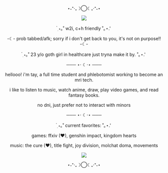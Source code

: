 <p align="center">
  ⋆˖⁺‧₊☽◯☾₊‧⁺˖⋆
</p>
<p align="center">
  <img src="https://64.media.tumblr.com/50ac582dcbeb99e71c7f069b22bf69a8/e2f9a80a93a420ee-08/s500x750/12b9eb3918423dd992cb5b0f9c49794d6b6b6c10.pnj" />
</p>
<p align="center">
 ๋࣭ ⋆｡˚ w2i, c+h friendly ˚｡⋆.' 
</p>
<p align="center">
 -☾- prob tabbed/afk; sorry if i don't get back to you, it's not on purpose!! -☾-
</p>
<p align="center">
  ๋࣭ ⋆｡˚ 23 y/o goth girl in healthcare just tryna make it by. ˚｡⋆.'
</p>
<p align="center">
 ─── ⋆⋅ ☾⋅⋆ ─── 
</p>
<p align="center">
 hellooo! i'm tay, a full time student and phlebotomist working to become an mri tech.
</p>
<p align="center">
 i like to listen to music, watch anime, draw, play video games, and read fantasy books.
</p>
<p align="center">
  no dni, just prefer not to interact with minors
</p>
<p align="center">
 ─── ⋆⋅ ☾⋅⋆ ─── 
</p>
<p align="center">
  ๋࣭ ⋆｡˚ current favorites: ˚｡⋆.'
</p>
<p align="center">
 games: ffxiv (♥), genshin impact, kingdom hearts
</p>
<p align="center">
 music: the cure (♥), title fight, joy division, molchat doma, movements
</p>
<p align="center">
  <img src="https://64.media.tumblr.com/50ac582dcbeb99e71c7f069b22bf69a8/e2f9a80a93a420ee-08/s500x750/12b9eb3918423dd992cb5b0f9c49794d6b6b6c10.pnj" />
</p>
<p align="center">
  ⋆˖⁺‧₊☽◯☾₊‧⁺˖⋆
</p>
